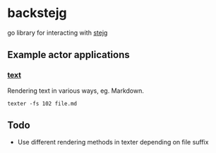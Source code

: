 # backstejg

go library for interacting with [stejg](http://stejg.7de.se)

## Example actor applications

### [text](../../tree/master/text)

Rendering text in various ways, eg. Markdown.

    texter -fs 102 file.md

## Todo

- Use different rendering methods in texter depending
  on file suffix
